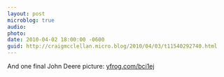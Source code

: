```yaml
---
layout: post
microblog: true
audio: 
photo: 
date: 2010-04-02 18:00:00 -0600
guid: http://craigmcclellan.micro.blog/2010/04/03/t11540292740.html
---
```

And one final John Deere picture: [yfrog.com/bci1ej](http://yfrog.com/bci1ej)
